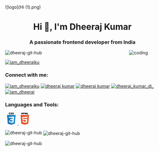 ![logo](Hi (1).png)
<h1 align="center">Hi 👋, I'm Dheeraj Kumar</h1>
<h3 align="center">A passionate frontend developer from India</h3>

<img align="right" alt="coding" width="100px" src="https://media.tenor.com/TyhWL7gJwPgAAAAi/peppo-dance.gif">

<p align="left"> <img src="https://komarev.com/ghpvc/?username=dheeraj-git-hub&label=Profile%20views&color=0e75b6&style=flat" alt="dheeraj-git-hub" /> </p>

<p align="left"> <a href="https://twitter.com/iam_dheerajku" target="blank"><img src="https://img.shields.io/twitter/follow/iam_dheerajku?logo=twitter&style=for-the-badge" alt="iam_dheerajku" /></a> </p>

<h3 align="left">Connect with me:</h3>
<p align="left">
<a href="https://twitter.com/iam_dheerajku" target="blank"><img align="center" src="https://raw.githubusercontent.com/rahuldkjain/github-profile-readme-generator/master/src/images/icons/Social/twitter.svg" alt="iam_dheerajku" height="30" width="40" /></a>
<a href="https://linkedin.com/in/dheeraj kumar" target="blank"><img align="center" src="https://raw.githubusercontent.com/rahuldkjain/github-profile-readme-generator/master/src/images/icons/Social/linked-in-alt.svg" alt="dheeraj kumar" height="30" width="40" /></a>
<a href="https://fb.com/dheeraj kumar" target="blank"><img align="center" src="https://raw.githubusercontent.com/rahuldkjain/github-profile-readme-generator/master/src/images/icons/Social/facebook.svg" alt="dheeraj kumar" height="30" width="40" /></a>
<a href="https://instagram.com/dheeraj_kumar_dj_" target="blank"><img align="center" src="https://raw.githubusercontent.com/rahuldkjain/github-profile-readme-generator/master/src/images/icons/Social/instagram.svg" alt="dheeraj_kumar_dj_" height="30" width="40" /></a>
<a href="https://discord.gg/iam_dheeraj" target="blank"><img align="center" src="https://raw.githubusercontent.com/rahuldkjain/github-profile-readme-generator/master/src/images/icons/Social/discord.svg" alt="iam_dheeraj" height="30" width="40" /></a>
</p>

<h3 align="left">Languages and Tools:</h3>
<p align="left"> <a href="https://www.w3schools.com/css/" target="_blank" rel="noreferrer"> <img src="https://raw.githubusercontent.com/devicons/devicon/master/icons/css3/css3-original-wordmark.svg" alt="css3" width="40" height="40"/> </a> <a href="https://www.w3.org/html/" target="_blank" rel="noreferrer"> <img src="https://raw.githubusercontent.com/devicons/devicon/master/icons/html5/html5-original-wordmark.svg" alt="html5" width="40" height="40"/> </a> </p>

<p><img align="left" src="https://github-readme-stats.vercel.app/api/top-langs?username=dheeraj-git-hub&show_icons=true&locale=en&layout=compact" alt="dheeraj-git-hub" /></p>

<p>&nbsp;<img align="center" src="https://github-readme-stats.vercel.app/api?username=dheeraj-git-hub&show_icons=true&locale=en" alt="dheeraj-git-hub" /></p>

<p><img align="center" src="https://github-readme-streak-stats.herokuapp.com/?user=dheeraj-git-hub&" alt="dheeraj-git-hub" /></p>

